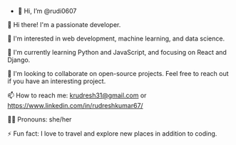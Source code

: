 - 👋 Hi, I’m @rudi0607

👋 Hi there! I'm a passionate developer.

👀 I'm interested in web development, machine learning, and data science.

🌱 I'm currently learning Python and JavaScript, and focusing on React and Django.

💞️ I'm looking to collaborate on open-source projects. Feel free to reach out if you have an interesting project.

📫 How to reach me: krudresh31@gmail.com or https://www.linkedin.com/in/rudreshkumar67/

🏳️‍🌈 Pronouns: she/her

⚡ Fun fact: I love to travel and explore new places in addition to coding.

<!---
rudi0607/rudi0607 is a ✨ special ✨ repository because its `README.md` (this file) appears on your GitHub profile.
You can click the Preview link to take a look at your changes.
--->
